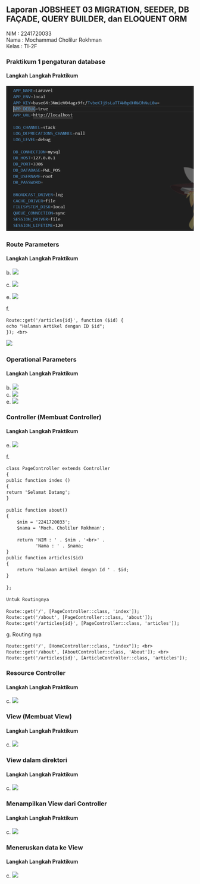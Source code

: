 ## Laporan JOBSHEET 03 MIGRATION, SEEDER, DB FAÇADE, QUERY BUILDER, dan ELOQUENT ORM

NIM : 2241720033 <br>
Nama : Mochammad Cholilur Rokhman <br>
Kelas : TI-2F

### Praktikum 1 pengaturan database

#### Langkah Langkah Praktikum
   <img src = "public/screenshot/1.png">

### Route Parameters

#### Langkah Langkah Praktikum

b. <img src = "public/screenshot/5.png">

c. <img src = "public/screenshot/6.png">

e. <img src = "public/screenshot/7.png">

f. 

    Route::get('/articles{id}', function ($id) {
    echo "Halaman Artikel dengan ID $id";
    }); <br>
<img src = "public/screenshot/8.png">

### Operational Parameters

#### Langkah Langkah Praktikum

b. <img src = "public/screenshot/9.png"> <br>
c. <img src = "public/screenshot/10.png"> <br>
e. <img src = "public/screenshot/11.png">

### Controller (Membuat Controller)

#### Langkah Langkah Praktikum

e. <img src = "public/screenshot/12.png"> <br>

f. 

    class PageController extends Controller
    {
    public function index ()
    {
    return 'Selamat Datang';
    }

    public function about()
    {
        $nim = '2241720033';
        $nama = 'Moch. Cholilur Rokhman';

        return 'NIM : ' . $nim . '<br>' .
               'Nama : ' . $nama;
    }
    public function articles($id)
    {
        return 'Halaman Artikel dengan Id ' . $id;
    }

    };

    Untuk Routingnya
    
    Route::get('/', [PageController::class, 'index']);
    Route::get('/about', [PageController::class, 'about']);
    Route::get('/articles{id}', [PageController::class, 'articles']);

g. Routing nya <br>

    Route::get('/', [HomeController::class, "index"]); <br>
    Route::get('/about', [AboutController::class, 'About']); <br>
    Route::get('/articles{id}', [ArticleController::class, 'articles']);

### Resource Controller

#### Langkah Langkah Praktikum

c. <img src = "public/screenshot/13.png">

### View (Membuat View)

#### Langkah Langkah Praktikum

c. <img src = "public/screenshot/14.png">

### View dalam direktori

#### Langkah Langkah Praktikum

c. <img src = "public/screenshot/14.png">

### Menampilkan View dari Controller

#### Langkah Langkah Praktikum

c. <img src = "public/screenshot/14.png">

### Meneruskan data ke View

#### Langkah Langkah Praktikum

c. <img src = "public/screenshot/15.png">


